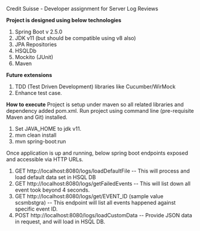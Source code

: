 Credit Suisse - Developer assignment for Server Log Reviews

**Project is designed using below technologies**
1. Spring Boot v 2.5.0
2. JDK v11 (but should be compatible using v8 also)
3. JPA Repositories
4. HSQLDb
5. Mockito (JUnit)
6. Maven

**Future extensions** 
1. TDD (Test Driven Development) libraries like Cucumber/WirMock
2. Enhance test case.

**How to execute**
Project is setup under maven so all related libraries and dependency added pom.xml.
Run project using command line (pre-requisite Maven and Git) installed.
1. Set JAVA_HOME to jdk v11.
2. mvn clean install
3. mvn spring-boot:run

Once application is up and running, below spring boot endpoints exposed and accessible via HTTP URLs.
1. GET http://localhost:8080/logs/loadDefaultFile -- This will process and load default data set in HSQL DB 
2. GET http://localhost:8080/logs/getFailedEvents -- This will list down all event took beyond 4 seconds.
3. GET http://localhost:8080/logs/get/EVENT_ID (sample value scsmbstgra) -- This endpoint will list all events happened against specific event ID.
4. POST http://localhost:8080/logs/loadCustomData -- Provide JSON data in request, and will load in HSQL DB. 